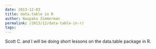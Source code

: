 ```yaml
---
date: 2013-12-03
title: data.table in R
author: Naupaka Zimmerman
permalink: /2013/12/data-table-in-r/
tags:
---
```

Scott C. and I will be doing short lessons on the data.table package in R.
